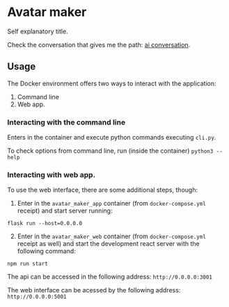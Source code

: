 # Avatar maker

Self explanatory title.

Check the conversation that gives me the path: [ai conversation](AI_Chat.md).

## Usage

The Docker environment offers two ways to interact with the application:

1. Command line
2. Web app.

### Interacting with the command line

Enters in the container and execute python commands executing `cli.py`.

To check options from command line, run (inside the container) `python3 --help`

### Interacting with web app.

To use the web interface, there are some additional steps, though:

1. Enter in the `avatar_maker_app` container (from `docker-compose.yml` receipt) and start server running:

```
flask run --host=0.0.0.0
```

2. Enter in the `avatar_maker_web` container (from `docker-compose.yml` receipt as well) and start the development react server with the following command:

```
npm run start
```

The api can be accessed in the following address: `http://0.0.0.0:3001`

The web interface can be acessed by the following address: `http://0.0.0.0:5001`

